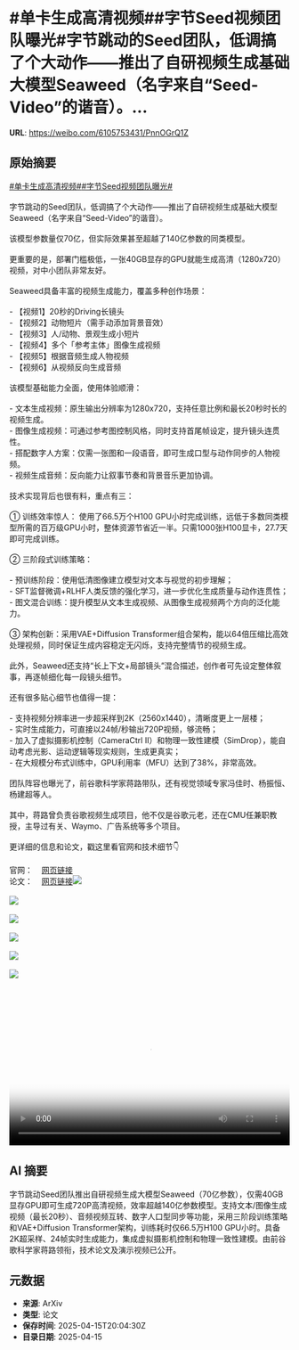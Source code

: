 # #单卡生成高清视频##字节Seed视频团队曝光#字节跳动的Seed团队，低调搞了个大动作——推出了自研视频生成基础大模型Seaweed（名字来自“Seed-Video”的谐音）。...

**URL**: https://weibo.com/6105753431/PnnOGrQ1Z

## 原始摘要

<a href="https://m.weibo.cn/search?containerid=231522type%3D1%26t%3D10%26q%3D%23%E5%8D%95%E5%8D%A1%E7%94%9F%E6%88%90%E9%AB%98%E6%B8%85%E8%A7%86%E9%A2%91%23&amp;extparam=%23%E5%8D%95%E5%8D%A1%E7%94%9F%E6%88%90%E9%AB%98%E6%B8%85%E8%A7%86%E9%A2%91%23" data-hide=""><span class="surl-text">#单卡生成高清视频#</span></a><a href="https://m.weibo.cn/search?containerid=231522type%3D1%26t%3D10%26q%3D%23%E5%AD%97%E8%8A%82Seed%E8%A7%86%E9%A2%91%E5%9B%A2%E9%98%9F%E6%9B%9D%E5%85%89%23&amp;extparam=%23%E5%AD%97%E8%8A%82Seed%E8%A7%86%E9%A2%91%E5%9B%A2%E9%98%9F%E6%9B%9D%E5%85%89%23" data-hide=""><span class="surl-text">#字节Seed视频团队曝光#</span></a><br><br>字节跳动的Seed团队，低调搞了个大动作——推出了自研视频生成基础大模型Seaweed（名字来自“Seed-Video”的谐音）。<br><br>该模型参数量仅70亿，但实际效果甚至超越了140亿参数的同类模型。<br><br>更重要的是，部署门槛极低，一张40GB显存的GPU就能生成高清（1280x720）视频，对中小团队非常友好。<br><br>Seaweed具备丰富的视频生成能力，覆盖多种创作场景：<br><br>- 【视频1】20秒的Driving长镜头<br>- 【视频2】动物短片（需手动添加背景音效）<br>- 【视频3】人/动物、景观生成小短片<br>- 【视频4】多个「参考主体」图像生成视频<br>- 【视频5】根据音频生成人物视频<br>- 【视频6】从视频反向生成音频<br><br>该模型基础能力全面，使用体验顺滑：<br><br>- 文本生成视频：原生输出分辨率为1280x720，支持任意比例和最长20秒时长的视频生成。<br>- 图像生成视频：可通过参考图控制风格，同时支持首尾帧设定，提升镜头连贯性。<br>- 搭配数字人方案：仅需一张图和一段语音，即可生成口型与动作同步的人物视频。<br>- 视频生成音频：反向能力让叙事节奏和背景音乐更加协调。<br><br>技术实现背后也很有料，重点有三：<br><br>① 训练效率惊人：  使用了66.5万个H100 GPU小时完成训练，远低于多数同类模型所需的百万级GPU小时，整体资源节省近一半。只需1000张H100显卡，27.7天即可完成训练。<br><br>② 三阶段式训练策略：<br><br>- 预训练阶段：使用低清图像建立模型对文本与视觉的初步理解；<br>- SFT监督微调+RLHF人类反馈的强化学习，进一步优化生成质量与动作连贯性；<br>- 图文混合训练：提升模型从文本生成视频、从图像生成视频两个方向的泛化能力。<br><br>③ 架构创新：采用VAE+Diffusion Transformer组合架构，能以64倍压缩比高效处理视频，同时保证生成内容稳定无闪烁，支持完整情节的视频生成。<br><br>此外，Seaweed还支持“长上下文+局部镜头”混合描述，创作者可先设定整体叙事，再逐帧细化每一段镜头细节。<br><br>还有很多贴心细节也值得一提：<br><br>- 支持视频分辨率进一步超采样到2K（2560x1440），清晰度更上一层楼；<br>- 实时生成能力，可直接以24帧/秒输出720P视频，够流畅；<br>- 加入了虚拟摄影机控制（CameraCtrl II）和物理一致性建模（SimDrop），能自动考虑光影、运动逻辑等现实规则，生成更真实；<br>- 在大规模分布式训练中，GPU利用率（MFU）达到了38%，非常高效。<br><br>团队阵容也曝光了，前谷歌科学家蒋路带队，还有视觉领域专家冯佳时、杨振恒、杨建超等人。<br><br>其中，蒋路曾负责谷歌视频生成项目，他不仅是谷歌元老，还在CMU任兼职教授，主导过有关、Waymo、广告系统等多个项目。<br><br>更详细的信息和论文，戳这里看官网和技术细节👇  <br><br>官网：<a href="https://weibo.cn/sinaurl?u=https%3A%2F%2Fseaweed.video%2F" data-hide=""><span class="url-icon"><img style="width: 1rem;height: 1rem" src="https://h5.sinaimg.cn/upload/2015/09/25/3/timeline_card_small_web_default.png" referrerpolicy="no-referrer"></span><span class="surl-text">网页链接</span></a>  <br>论文：<a href="https://weibo.cn/sinaurl?u=https%3A%2F%2Farxiv.org%2Fabs%2F2504.08685" data-hide=""><span class="url-icon"><img style="width: 1rem;height: 1rem" src="https://h5.sinaimg.cn/upload/2015/09/25/3/timeline_card_small_web_default.png" referrerpolicy="no-referrer"></span><span class="surl-text">网页链接</span></a><img style="" src="https://tvax3.sinaimg.cn/large/006Fd7o3ly1i0hkm038lhj30zk0k0wh4.jpg" referrerpolicy="no-referrer"><br><br><img style="" src="https://tvax3.sinaimg.cn/large/006Fd7o3ly1i0hkm55c6ij30zk0k0421.jpg" referrerpolicy="no-referrer"><br><br><img style="" src="https://tvax2.sinaimg.cn/large/006Fd7o3ly1i0hkm0yfv4j30zk0k0dh9.jpg" referrerpolicy="no-referrer"><br><br><img style="" src="https://tvax2.sinaimg.cn/large/006Fd7o3ly1i0hkm06aznj30n40uoq4f.jpg" referrerpolicy="no-referrer"><br><br><img style="" src="https://tvax3.sinaimg.cn/large/006Fd7o3ly1i0hkm0lwsnj30hs0a0q3d.jpg" referrerpolicy="no-referrer"><br><br><img style="" src="https://tvax3.sinaimg.cn/large/006Fd7o3ly1i0hkm1uzobj30zk0jkmz8.jpg" referrerpolicy="no-referrer"><br><br><br clear="both"><div style="clear: both"></div><video controls="controls" poster="https://tvax2.sinaimg.cn/orj480/006Fd7o3ly1i0hklzjb5xj30zk0k0wh4.jpg" style="width: 100%"><source src="https://f.video.weibocdn.com/o0/omQqUAqelx08nuBr1Mic010412002Bqn0E010.mp4?label=mp4_720p&amp;template=1280x720.25.0&amp;ori=0&amp;ps=1CwnkDw1GXwCQx&amp;Expires=1744750991&amp;ssig=YDRr6mZVfB&amp;KID=unistore,video"><source src="https://f.video.weibocdn.com/o0/yJ24cSJslx08nuBqNZni010412001jKz0E010.mp4?label=mp4_hd&amp;template=852x480.25.0&amp;ori=0&amp;ps=1CwnkDw1GXwCQx&amp;Expires=1744750991&amp;ssig=SIBX%2FxBtYw&amp;KID=unistore,video"><source src="https://f.video.weibocdn.com/o0/yt2HQ7j1lx08nuBqKFl6010412000Nfz0E010.mp4?label=mp4_ld&amp;template=640x360.25.0&amp;ori=0&amp;ps=1CwnkDw1GXwCQx&amp;Expires=1744750991&amp;ssig=PD%2FYbFMdxb&amp;KID=unistore,video"><p>视频无法显示，请前往<a href="https://video.weibo.com/show?fid=1034%3A5155722749476924" target="_blank" rel="noopener noreferrer">微博视频</a>观看。</p></video>

## AI 摘要

字节跳动Seed团队推出自研视频生成大模型Seaweed（70亿参数），仅需40GB显存GPU即可生成720P高清视频，效率超越140亿参数模型。支持文本/图像生成视频（最长20秒）、音频视频互转、数字人口型同步等功能，采用三阶段训练策略和VAE+Diffusion Transformer架构，训练耗时仅66.5万H100 GPU小时。具备2K超采样、24帧实时生成能力，集成虚拟摄影机控制和物理一致性建模。由前谷歌科学家蒋路领衔，技术论文及演示视频已公开。

## 元数据

- **来源**: ArXiv
- **类型**: 论文
- **保存时间**: 2025-04-15T20:04:30Z
- **目录日期**: 2025-04-15
